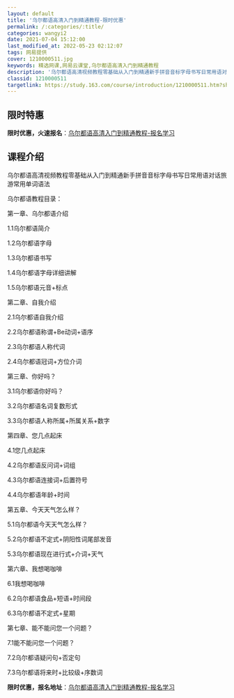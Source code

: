```yaml
---
layout: default
title: '乌尔都语高清入门到精通教程-限时优惠'
permalink: /:categories/:title/
categories: wangyi2
date: 2021-07-04 15:12:00
last_modified_at: 2022-05-23 02:12:07
tags: 网易提供
cover: 1210000511.jpg
keywords: 精选网课,网易云课堂,乌尔都语高清入门到精通教程
description: '乌尔都语高清视频教程零基础从入门到精通新手拼音音标字母书写日常用语对话旅游常用单词语法乌尔都语教程目录：第一章、乌尔都语'
classid: 1210000511
targetlink: https://study.163.com/course/introduction/1210000511.htm?share=1&shareId=1025206652&utm_campaign=share&utm_medium=iphoneShare&utm_source=&utm_u=1025206652
---
```


## 限时特惠

**限时优惠，火速报名**：[乌尔都语高清入门到精通教程-报名学习](https://study.163.com/course/introduction/1210000511.htm?share=1&shareId=1025206652&utm_campaign=share&utm_medium=iphoneShare&utm_source=&utm_u=1025206652)

## 课程介绍

乌尔都语高清视频教程零基础从入门到精通新手拼音音标字母书写日常用语对话旅游常用单词语法

乌尔都语教程目录： 

第一章、乌尔都语介绍 

1.1乌尔都语简介 

1.2乌尔都语字母 

1.3乌尔都语书写 

1.4乌尔都语字母详细讲解 

1.5乌尔都语元音+标点 



第二章、自我介绍 

2.1乌尔都语自我介绍 

2.2乌尔都语称谓+Be动词+语序 

2.3乌尔都语人称代词 

2.4乌尔都语冠词+方位介词 



第三章、你好吗？ 

3.1乌尔都语你好吗？ 

3.2乌尔都语名词复数形式 

3.3乌尔都语人称所属+所属关系+数字 



第四章、您几点起床 

4.1您几点起床 

4.2乌尔都语反问词+词组 

4.3乌尔都语连接词+后置符号 

4.4乌尔都语年龄+时间 



第五章、今天天气怎么样？ 

5.1乌尔都语今天天气怎么样？ 

5.2乌尔都语不定式+阴阳性词尾部发音 

5.3乌尔都语现在进行式+介词+天气 



第六章、我想喝咖啡 

6.1我想喝咖啡 

6.2乌尔都语食品+短语+时间段 

6.3乌尔都语不定式+星期 



第七章、能不能问您一个问题？ 

7.1能不能问您一个问题？ 

7.2乌尔都语疑问句+否定句 

7.3乌尔都语将来时+比较级+序数词

**限时优惠，报名地址**：[乌尔都语高清入门到精通教程-报名学习](https://study.163.com/course/introduction/1210000511.htm?share=1&shareId=1025206652&utm_campaign=share&utm_medium=iphoneShare&utm_source=&utm_u=1025206652)

